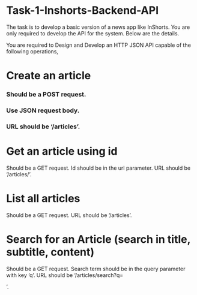 # Task-1-Inshorts-Backend-API

The task is to develop a basic version of a news app like InShorts. You are only required to develop the API for the system. 
Below are the details.

You are required to Design and Develop an HTTP JSON API capable of the following operations,
# Create an article
### Should be a POST request.
### Use JSON request body.
### URL should be ‘/articles’.

# Get an article using id
Should be a GET request.
Id should be in the url parameter.
URL should be ‘/articles/<id here>’.

# List all articles
Should be a GET request.
URL should be ‘/articles’.

# Search for an Article (search in title, subtitle, content)
Should be a GET request.
Search term should be in the query parameter with key ‘q’.
URL should be ‘/articles/search?q=<search term here>’.
